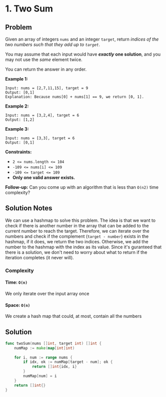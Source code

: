 # 1. Two Sum

## Problem

Given an array of integers `nums` and an integer `target`, return _indices of the two numbers such that they add up to `target`_.

You may assume that each input would have **_exactly_ one solution**, and you may not use the _same_ element twice.

You can return the answer in any order.

**Example 1:**

```
Input: nums = [2,7,11,15], target = 9
Output: [0,1]
Explanation: Because nums[0] + nums[1] == 9, we return [0, 1].

```

**Example 2:**

```
Input: nums = [3,2,4], target = 6
Output: [1,2]

```

**Example 3:**

```
Input: nums = [3,3], target = 6
Output: [0,1]

```

**Constraints:**

- `2 <= nums.length <= 104`
- `-109 <= nums[i] <= 109`
- `-109 <= target <= 109`
- **Only one valid answer exists.**

**Follow-up:** Can you come up with an algorithm that is less than `O(n2)` time complexity?

## Solution Notes
We can use a hashmap to solve this problem. The idea is that we want to check if there is another number in the array that can be added to the current number to reach the target. Therefore, we can iterate over the numbers and check if the complement (`target - number`) exists in the hashmap, if it does, we return the two indices. Otherwise, we add the number to the hashmap
with the index as its value. Since it's guranteed that there is a solution, we don't need to worry about what to return if the iteration completes (it never will).

### Complexity
#### Time: `O(n)`
We only iterate over the input array once

#### Space: `O(n)`
We create a hash map that could, at most, contain all the numbers


## Solution

```go
func twoSum(nums []int, target int) []int { 
	numMap := make(map[int]int)
	
	for i, num := range nums {
		if idx, ok := numMap[target - num]; ok {
			return []int{idx, i}
		}
		numMap[num] = i
	}
	return []int{}
}
```
